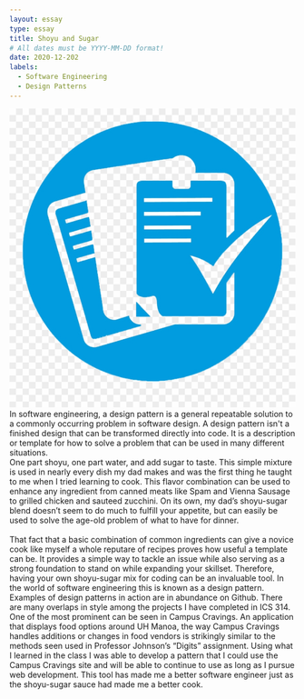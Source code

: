 ```yaml
---
layout: essay
type: essay
title: Shoyu and Sugar
# All dates must be YYYY-MM-DD format!
date: 2020-12-202
labels:
  - Software Engineering  
  - Design Patterns
---
```


<img class="ui tiny left floated image" src="../images/coding_stand_logo.png">
In software engineering, a design pattern is a general repeatable solution to a commonly occurring problem in software design. A design pattern isn't a finished design that can be transformed directly into code. It is a description or template for how to solve a problem that can be used in many different situations.

<br />
One part shoyu, one part water, and add sugar to taste. This simple mixture is used in nearly every dish my dad makes and was the first thing he taught to me when I tried learning to cook. 
This flavor combination can be used to enhance any ingredient from canned meats like Spam and Vienna Sausage to grilled chicken and sauteed zucchini. On its own, my dad’s 
shoyu-sugar blend doesn’t seem to do much to fulfill your appetite, but can easily be used to solve the age-old problem of what to have for dinner.<br />
<br />
That fact that a basic combination of common ingredients can give a novice cook like myself a whole reputare of recipes proves how useful a template can be. It provides a simple 
way to tackle an issue while also serving as a strong foundation to stand on while expanding your skillset. Therefore, having your own shoyu-sugar mix for coding can be an 
invaluable tool. In the world of software engineering this is known as a design pattern. Examples of design patterns in action are in abundance on Github. There are many 
overlaps in style among the projects I have completed in ICS 314. One of the most prominent can be seen in Campus Cravings. An application that displays food options around 
UH Manoa, the way Campus Cravings handles additions or changes in food vendors is strikingly similar to the methods seen used in Professor Johnson’s “Digits” assignment. 
Using what I learned in the class I was able to develop a pattern that I could use the Campus Cravings site and will be able to continue to use as long as I pursue web 
development. This tool has made me a better software engineer just as the shoyu-sugar sauce had made me a better cook.
<br />

